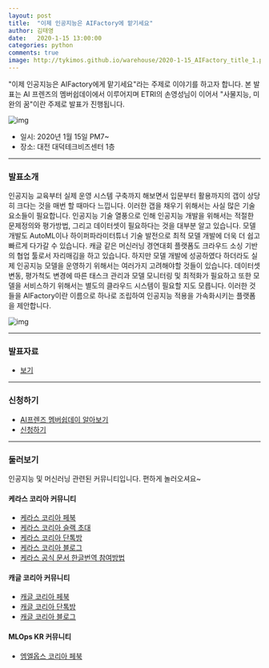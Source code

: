 ```yaml
---
layout: post
title:  "이제 인공지능은 AIFactory에 맡기세요"
author: 김태영
date:   2020-1-15 13:00:00
categories: python
comments: true
image: http://tykimos.github.io/warehouse/2020-1-15_AIFactory_title_1.png
---
```


"이제 인공지능은 AIFactory에게 맡기세요"라는 주제로 이야기를 하고자 합니다. 본 발표는 AI 프렌즈의 멤버쉽데이에서 이루어지며 ETRI의 손영성님이 이어서 "사물지능, 미완의 꿈"이란 주제로 발표가 진행됩니다.

![img](http://tykimos.github.io/warehouse/2020-1-15_AIFactory_poster.jpg)

* 일시: 2020년 1월 15일 PM7~
* 장소: 대전 대덕테크비즈센터 1층

--- 

### 발표소개

인공지능 교육부터 실제 운영 시스템 구축까지 해보면서 입문부터 활용까지의 갭이 상당히 크다는 것을 매번 할 때마다 느낍니다. 이러한 갭을 채우기 위해서는 사실 많은 기술요소들이 필요합니다. 인공지능 기술 열풍으로 인해 인공지능 개발을 위해서는 적절한 문제정의와 평가방법, 그리고 데이터셋이 필요하다는 것을 대부분 알고 있습니다. 모델 개발도 AutoML이나 하이퍼파라미터튜너 기술 발전으로 최적 모델 개발에 더욱 더 쉽고 빠르게 다가갈 수 있습니다. 캐글 같은 머신러닝 경연대회 플랫폼도 크라우드 소싱 기반의 협업 툴로서 자리매김을 하고 있습니다. 하지만 모델 개발에 성공하였다 하더라도 실제 인공지능 모델을 운영하기 위해서는 여러가지 고려해야할 것들이 있습니다. 데이터셋 변동, 평가척도 변경에 따른 태스크 관리과 모델 모니터링 및 최적화가 필요하고 또한 모델을 서비스하기 위해서는 별도의 클라우드 시스템이 필요할 지도 모릅니다. 이러한 것들을 AIFactory이란 이름으로 하나로 조립하여 인공지능 적용을 가속화시키는 플랫폼을 제안합니다. 

![img](http://tykimos.github.io/warehouse/2020-1-15_AIFactory_title_0.png)

---

### 발표자료

* [보기](https://docs.google.com/presentation/d/1pPNc1Inc9gNVcQ6YbT6038HWtvCuPsIATCzS3AqbE3s/edit?usp=sharing)

---

### 신청하기

* [AI프렌즈 멤버쉽데이 알아보기](https://aifrenz.github.io/)
* [신청하기](https://docs.google.com/forms/d/1gyond3JDvzvNcGFhXKEEtcVn6dUWB6NBDa-FDy8wlXc/edit)

---

### 둘러보기

인공지능 및 머신러닝 관련된 커뮤니티입니다. 편하게 놀러오셔요~

#### 케라스 코리아 커뮤니티

* [케라스 코리아 페북](https://www.facebook.com/groups/KerasKorea/)
* [케라스 코리아 슬랙 초대](https://join.slack.com/t/keraskorea/shared_invite/enQtNTUzMTUxMzIyMzg4LWQ3YmQ1YTdmNTYxOTAwZTExNmFmOGM3M2QyMjIyNzYwYTY2YTY2ZjBlNDNlZDdmMTU0NGVjYzFkMWYxNzE0ZDA)
* [케라스 코리아 단톡방](https://open.kakao.com/o/g93MSBV)
* [케라스 코리아 블로그](http://keraskorea.github.io)
* [케라스 공식 문서 한글번역 참여방법](https://tykimos.github.io/2019/02/06/Contribution_of_Keras_Document_to_Korean_Translation/)

#### 캐글 코리아 커뮤니티

* [캐글 코리아 페북](https://www.facebook.com/groups/KaggleKoreaOpenGroup/)
* [캐글 코리아 단톡방](https://open.kakao.com/o/gP24T89)
* [캐글 코리아 블로그](https://kaggle-kr.tistory.com/)

#### MLOps KR 커뮤니티

* [엠엘옵스 코리아 페북](https://www.facebook.com/groups/MLOpsKR/)

